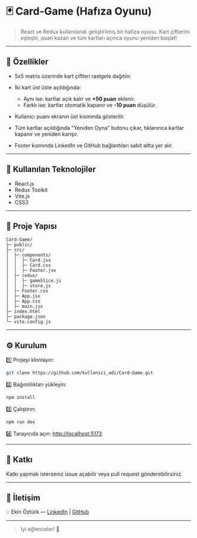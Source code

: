 # 🃏 Card-Game (Hafıza Oyunu)

> React ve Redux kullanılarak geliştirilmiş bir hafıza oyunu. Kart çiftlerini eşleştir, puan kazan ve tüm kartları açınca oyunu yeniden başlat!

---

## 🚀 Özellikler

* 5x5 matris üzerinde kart çiftleri rastgele dağıtılır.
* İki kart üst üste açıldığında:

  * Aynı ise: kartlar açık kalır ve **+50 puan** eklenir.
  * Farklı ise: kartlar otomatik kapanır ve **-10 puan** düşülür.
* Kullanıcı puanı ekranın üst kısmında gösterilir.
* Tüm kartlar açıldığında "Yeniden Oyna" butonu çıkar, tıklanınca kartlar kapanır ve yeniden karışır.
* Footer kısmında LinkedIn ve GitHub bağlantıları sabit altta yer alır.

---

## 🧰 Kullanılan Teknolojiler

* React.js
* Redux Toolkit
* Vite.js
* CSS3

---

## 📂 Proje Yapısı

```
Card-Game/
├─ public/
├─ src/
│  ├─ components/
│  │  ├─ Card.jsx
│  │  ├─ Card.css
│  │  ├─ Footer.jsx
│  ├─ redux/
│  │  ├─ gameSlice.js
│  │  ├─ store.js
|  ├─ Footer.css
│  ├─ App.jsx
│  ├─ App.css
│  ├─ main.jsx
├─ index.html
├─ package.json
└─ vite.config.js
```

---

## ⚙️ Kurulum

1️⃣ Projeyi klonlayın:

```bash
git clone https://github.com/kullanici_adi/Card-Game.git
```

2️⃣ Bağımlılıkları yükleyin:

```bash
npm install
```

3️⃣ Çalıştırın:

```bash
npm run dev
```

4️⃣ Tarayıcıda açın: [http://localhost:5173](http://localhost:5173)

---

## 🤝 Katkı

Katkı yapmak isterseniz issue açabilir veya pull request gönderebilirsiniz.

---

## 📧 İletişim

💡 Ekin Öztürk — [LinkedIn](https://www.linkedin.com/in/ekin-%C3%B6zt%C3%BCrk-a06659249/) | [GitHub](https://github.com/ekinnn35)

---

> İyi eğlenceler! 🎯
